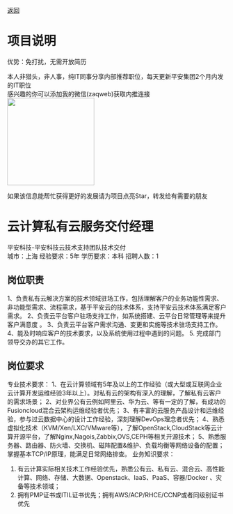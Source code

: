 [返回](../)

# 项目说明

优势：免打扰，无需开放简历

本人非猎头，非人事，纯IT同事分享内部推荐职位，每天更新平安集团2个月内发的IT职位  
感兴趣的你可以添加我的微信(zaqweb)获取内推连接  
<img src="https://github.com/zaqweb/PA-IT-JOBS/blob/master/WechatICode.jpeg"  height="200" width="200">

如果该信息能帮忙获得更好的发展请为项目点亮Star，转发给有需要的朋友

# 云计算私有云服务交付经理
平安科技-平安科技云技术支持团队技术交付  
城市：上海 经验要求：5年 学历要求：本科  招聘人数：1

## 岗位职责
1、负责私有云解决方案的技术领域驻场工作，包括理解客户的业务功能性需求、非功能型需求、流程需求，基于平安云的技术体系，支持平安云技术体系满足客户需求。
2、负责云平台客户驻场支持工作，如系统搭建、云平台日常管理等来提升客户满意度 。
3、负责云平台客户需求沟通、变更和实施等技术驻场支持工作。
4、能及时响应客户的技术要求，以及系统使用过程中遇到的问题。
5. 完成部门领导交办的其它工作。

## 岗位要求
专业技术要求：
1、在云计算领域有5年及以上的工作经验（或大型或互联网企业云计算开发运维经验3年以上）。对私有云的架构有深入的理解，了解私有云客户的需求场景；
2、对业界公有云例如阿里云、华为云、等有一定的了解，有成功的Fusioncloud混合云架构运维经验者优先；
3、有丰富的云服务产品设计和运维经验，参与过云数据中心的设计工作经验，深刻理解DevOps理念者优先；
4、熟悉虚拟化技术（KVM/Xen/LXC/VMware等），了解OpenStack,CloudStack等云计算开源平台，了解Nginx,Nagois,Zabbix,OVS,CEPH等相关开源技术； 
5、熟悉服务器、路由器、防火墙、交换机、磁阵配置&维护、负载均衡等网络设备的配置；掌握基本TCP/IP原理，能满足日常网络排查。
业务知识要求：
1. 有云计算实际相关技术工作经验优先，熟悉公有云、私有云、混合云、高性能计算、网络、存储、大数据、Openstack、IaaS、PaaS、容器/Docker 、灾备等技术领域；
2. 拥有PMP证书或ITIL证书优先；拥有AWS/ACP/RHCE/CCNP或者同级别证书优先





